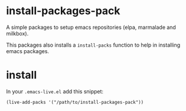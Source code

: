 install-packages-pack
=====================

A simple packages to setup emacs repositories (elpa, marmalade and milkbox).

This packages also installs a `install-packs` function to help in installing emacs packages.

# install

In your `.emacs-live.el` add this snippet:
```elisp
(live-add-packs '("/path/to/install-packages-pack"))
```
